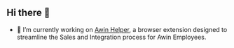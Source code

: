 ## Hi there 👋

- 🔭 I’m currently working on [Awin Helper](https://github.com/ajaxburger/Aw-Helper-Extension), a browser extension designed to streamline the Sales and Integration process for Awin Employees.

<!--
**ajaxburger/ajaxburger** is a ✨ _special_ ✨ repository because its `README.md` (this file) appears on your GitHub profile.

Here are some ideas to get you started:

- 🔭 I’m currently working on ...
- 🌱 I’m currently learning ...
- 👯 I’m looking to collaborate on ...
- 🤔 I’m looking for help with ...
- 💬 Ask me about ...
- 📫 How to reach me: ...
- 😄 Pronouns: ...
- ⚡ Fun fact: ...
-->
